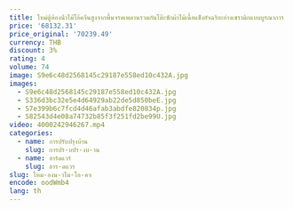 ```yaml
---
title: ใหม่ตู้ห้องน้ําไม้โอ๊คจีนสูงจากพื้นจรดเพดานรวมกันโต๊ะซักผ้าไม้เนื้อแข็งอัจฉริยะอ่างเซรามิกแบบบูรณาการ
price: '68132.31'
price_original: '70239.49'
currency: THB
discount: 3%
rating: 4
volume: 74
image: S9e6c48d2568145c29187e558ed10c432A.jpg
images:
  - S9e6c48d2568145c29187e558ed10c432A.jpg
  - S336d3bc32e5e4d64929ab22de5d850beE.jpg
  - S7e399b6c7fcd4d46afab3abdfe820834p.jpg
  - S82543d4e08a74732b85f3f251fd2be99U.jpg
video: 4000242946267.mp4
categories:
  - name: การปรับปรุงบ้าน
    slug: การปร-บปร-งบ-าน
  - name: ฮาร์ดแวร์
    slug: ฮาร-ดแวร
slug: ใหม-องน-าไม-โอ-คจ
encode: oodWmb4
lang: th
---
```

  
